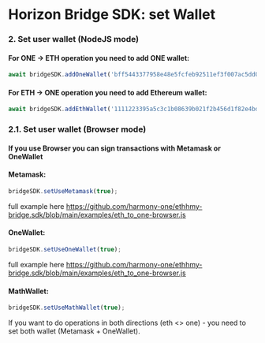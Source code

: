 # Horizon Bridge SDK: set Wallet

### 2. Set user wallet (NodeJS mode)
#### For ONE -> ETH operation you need to add ONE wallet:
```js
await bridgeSDK.addOneWallet('bff5443377958e48e5fcfeb92511ef3f007ac5dd0a926a60b61c55f63098897e');
```

#### For ETH -> ONE operation you need to add Ethereum wallet:
```js
await bridgeSDK.addEthWallet('1111223395a5c3c1b08639b021f2b456d1f82e4bdd14310410dffb5f1277fe1b');
```

### 2.1. Set user wallet (Browser mode)
#### If you use Browser you can sign transactions with Metamask or OneWallet
#### Metamask:
```js
bridgeSDK.setUseMetamask(true);
```
full example here https://github.com/harmony-one/ethhmy-bridge.sdk/blob/main/examples/eth_to_one-browser.js

#### OneWallet:
```js
bridgeSDK.setUseOneWallet(true);
```
full example here https://github.com/harmony-one/ethhmy-bridge.sdk/blob/main/examples/eth_to_one-browser.js

#### MathWallet:
```js
bridgeSDK.setUseMathWallet(true);
```

If you want to do operations in both directions (eth <> one) - you need to set both wallet (Metamask + OneWallet).
